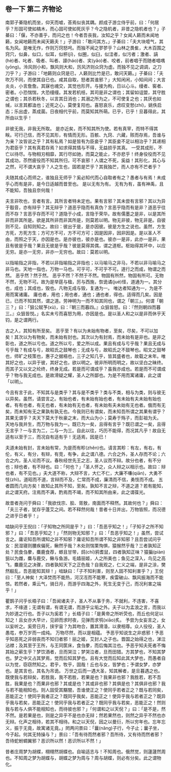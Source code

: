## 卷一下 第二 齐物论

南郭子綦隐机而坐，仰天而嘘，荅焉似丧其耦。颜成子游立侍乎前，曰：「何居乎？形固可使如槁木，而心固可使如死灰乎？今之隐机者，非昔之隐机者也？」子綦曰：「偃，不亦善乎，而问之也！今者吾丧我，汝知之乎？女闻人籁而未闻地籁，女闻地籁而未闻天籁夫！」子游曰：「敢问其方。」子綦曰：「夫大块噫气，其名为风。是唯无作，作则万窍怒呺。而独不闻之翏翏乎？山林之畏隹，大木百围之窍穴，似鼻，似口，似耳，似枅(jī)，似圈，似臼，似洼者，似污者；激者、謞(hè)者、叱者、吸者、叫者、譹(háo)者、宎(yǎo)者、咬者，前者唱于而随者唱喁(yōng)。泠风则小和，飘风则大和，厉风济则众窍为虚。而独不见之调调，之刀刀乎？」子游曰：「地籁则众窍是已，人籁则比竹是已，敢问天籁。」子綦曰：「夫吹万不同，而使其自已也。咸其自取，怒者其谁邪？」大知闲闲，小知间间；大言炎炎，小言詹詹。其寐也魂交，其觉也形开。与接为构，日以心斗。缦者、窖者、密者。小恐惴惴，大恐缦缦。其发若机栝，其司是非之谓也；其留如诅盟，其守胜之谓也；其杀若秋冬，以言其日消也；其溺之所为之，不可使复之也；其厌也如缄，以言其都洫也；近死之心，莫使复阳也。喜怒哀乐，虑叹变慹(zhí)，姚佚启态；乐出虚，蒸成菌。日夜相代乎前，而莫知其所萌。已乎，已乎！旦暮得此，其所由以生乎！

非彼无我，非我无所取。 是亦近矣，而不知其所为使。若有真宰，而特不得其眹。可行己信，而不见其形，有情而无形。百骸、九窍、六藏，赅而存焉，吾谁与为亲？汝皆说之乎？其有私焉？如是皆有为臣妾乎？其臣妾不足以相治乎？其递相为君臣乎？其有真君存焉？如求得其情与不得，无益损乎其真。 一受其成形，不亡以待尽。与物相刃相靡，其行尽如驰，而莫之能止，不亦悲乎！终身役役而不见其成功，苶然疲役而不知其所归，可不哀邪！人谓之不死，奚益！其形化，其心与之然，可不谓大哀乎？人之生也，固若是芒乎？其我独芒，而人亦有不芒者乎？

夫随其成心而师之，谁独且无师乎？奚必知代而心自取者有之？愚者与有焉！未成乎心而有是非，是今日适越而昔至也。 是以无有为有。 无有为有，虽有神禹，且不能知，吾独且奈何哉！

夫言非吹也，言者有言。其所言者特未定也。果有言邪？其未尝有言邪？其以为异于鷇音，亦有辩乎？其无辩乎？道恶乎隐而有真伪？言恶乎隐而有是非？道恶乎往而不存？言恶乎存而不可？道隐于小成，言隐于荣华。故有儒墨之是非，以是其所非而非其所是。欲是其所非而非其所是，则莫若以明。物无非彼，物无非是。自彼则不见，自知则知之。故曰：彼出于是，是亦因彼。彼是方生之说也。虽然，方生方死，方死方生；方可方不可，方不可方可；因是因非，因非因是。是以圣人不由，而照之于天，亦因是也。是亦彼也，彼亦是也。彼亦一是非，此亦一是非，果且有彼是乎哉？果且无彼是乎哉？彼是莫得其偶，谓之道枢。枢始得其环中，以应无穷。是亦一无穷，非亦一无穷也。故曰：莫若以明。

以指喻指之非指，不若以非指喻指之非指也；以马喻马之非马，不若以非马喻马之非马也。天地一指也，万物一马也。可乎可，不可乎不可。道行之而成，物谓之而然。 恶乎然？然于然。 恶乎不然？不然于不然。物固有所然，物固有所可。无物不然，无物不可。故为是举莛与楹，厉与西施，恢诡谲(jué)怪，道通为一。其分也，成也；其成也，毁也。凡物无成与毁，复通为一。 唯达者知通为一，为是不用而寓诸庸。 庸也者，用也；用也者，通也；通也者，得也。适得而几矣。因是已，已而不知其然，谓之道。劳神明为一而不知其同也，谓之「朝三」。何谓「朝三？」曰：「狙公赋芧(xù)，曰：『朝三而暮四。』众狙皆怒。曰：『然则朝四而暮三。』众狙皆悦。」名实未亏而喜怒为用，亦因是也。是以圣人和之以是非而休乎天钧，是之谓两行。

古之人，其知有所至矣。 恶乎至？有以为未始有物者，至矣，尽矣，不可以加矣！其次以为有物矣，而未始有封也。其次以为有封焉，而未始有是非也。是非之彰也，道之所以亏也。道之所以亏，爱之所以成。果且有成与亏乎哉？果且无成与亏乎哉？有成与亏，故昭氏之鼓琴也；无成与亏，故昭氏之不鼓琴也。昭文之鼓琴也，师旷之枝策也，惠子之据梧也，三子之知几乎，皆其盛者也，故载之末年。唯其好之也，以异于彼，其好之也，欲以明之。彼非所明而明之，故以坚白之昧终。而其子又以文之纶终，终身无成。若是而可谓成乎？虽我亦成也。若是而不可谓成乎？物与我无成也。是故滑疑之耀，圣人之所鄙也。为是不用而寓诸庸，此之谓「以明」。

今且有言于此，不知其与是类乎？其与是不类乎？类与不类，相与为类，则与彼无以异矣。虽然，请尝言之。有始也者，有未始有始也者，有未始有夫未始有始也者。有有也者，有无也者，有未始有无也者，有未始有夫未始有无也者。俄而有无矣，而未知有无之果孰有孰无也。今我则已有谓矣，而未知吾所谓之其果有谓乎？其果无谓乎？夫天下莫大于秋豪之末，而大山为小；莫寿于殇子，而彭祖为夭。 天地与我并生，而万物与我为一。既已为一矣，且得有言乎？既已谓之一矣，且得无言乎？一与言为二，二与一为三。自此以往，巧历不能得，而况其凡乎！故自无适有以至于三，而况自有适有乎！无适焉，因是已！

夫道未始有封，言未始有常，为是而有畛(zhěn)也。请言其畛：有左，有右，有伦，有义，有分，有辩，有竞，有争，此之谓八德。六合之外，圣人存而不论；六合之内，圣人论而不议。春秋经世先王之志，圣人议而不辩。故分也者，有不分也；辩也者，有不辩也。曰：「何也？」「圣人怀之，众人辩之以相示也。故曰：辩也者，有不见也。」夫大道不称，大辩不言，大仁不仁，大廉不嗛(qiān)，大勇不忮(zhì)。道昭而不道，言辩而不及，仁常而不成，廉清而不信，勇忮而不成。 五者圆而几向方矣！故知止其所不知，至矣。孰知不言之辩，不道之道？若有能知，此之谓天府。注焉而不满，酌焉而不竭，而不知其所由来，此之谓葆光。

故昔者尧问于舜曰：「我欲伐宗、脍、胥敖，南面而不释然。其故何也？」舜曰：「夫三子者，犹存乎蓬艾之间。若不释然何哉！昔者十日并出，万物皆照，而况德之进乎日者乎！」

啮缺问乎王倪曰：「子知物之所同是乎？」曰：「吾恶乎知之！」「子知子之所不知邪？」曰：「吾恶乎知之！」「然则物无知邪？」曰：「吾恶乎知之！」虽然，尝试言之。庸讵知吾所谓知之非不知邪？庸讵知吾所谓不知之非知邪？且吾尝试问乎女：民湿寝则腰疾偏死，鳅然乎哉？木处则惴栗恂惧，猿猴然乎哉？三者孰知正处？民食刍豢，麋鹿食荐，蝍且甘带，鸱(chī)鸦耆鼠，四者孰知正味？猿猵(piàn)狙以为雌，麋与鹿交，鳅与鱼游。毛嫱丽姬，人之所美也；鱼见之深入，鸟见之高飞，麋鹿见之决骤，四者孰知天下之正色哉？自我观之，仁义之端，是非之涂，樊然殽乱，吾恶能知其辩！」啮缺曰：「子不知利害，则至人固不知利害乎？」王倪曰：「至人神矣！大泽焚而不能热，河汉冱而不能寒，疾雷破山、飘风振海而不能惊。若然者，乘云气，骑日月，而游乎四海之外，死生无变于己，而况利害之端乎！」

瞿鹊子问乎长梧子曰：「吾闻诸夫子，圣人不从事于务，不就利，不违害，不喜求，不缘道；无谓有谓，有谓无谓，而游乎尘垢之外。夫子以为孟浪之言，而我以为妙道之行也。吾子以为奚若？」长梧子曰：「是黄帝之所听荧也，而丘也何足以知之！且女亦大早计，见卵而求时夜，见弹而求鸮(xiāo)炙。 予尝为女妄言之，女以妄听之。奚旁日月，挟宇宙？为其吻合，置其滑涽，以隶相尊。众人役役，圣人愚芚，参万岁而一成纯。 万物尽然，而以是相蕴。 予恶乎知说生之非惑邪！予恶乎知恶死之非弱丧而不知归者邪！丽之姬，艾封人之子也。晋国之始得之也，涕泣沾襟；及其至于王所，与王同筐床，食刍豢，而后悔其泣也。予恶乎知夫死者不悔其始之蕲生乎？梦饮酒者，旦而哭泣；梦哭泣者，旦而田猎。方其梦也，不知其梦也。梦之中又占其梦焉，觉而后知其梦也。且有大觉而后知此其大梦也，而愚者自以为觉，窃窃然知之。君乎，牧乎，固哉！丘也与女，皆梦也；予谓女梦，亦梦也。是其言也，其名为吊诡。 万世之后而一遇大圣，知其解者，是旦暮遇之也。既使我与若辩矣，若胜我，我不若胜，若果是也？我果非也邪？我胜若，若不吾胜，我果是也？而果非也邪？其或是也？其或非也邪？其俱是也？其俱非也邪？我与若不能相知也。则人固受其黮闇，吾谁使正之？使同乎若者正之？既与若同矣，恶能正之！使同乎我者正之？既同乎我矣，恶能正之！使异乎我与若者正之？既异乎我与若矣，恶能正之！使同乎我与若者正之？既同乎我与若矣，恶能正之！然则我与若与人俱不能相知也，而待彼也邪？」「何谓和之以天倪？」曰：「是不是，然不然。是若果是也，则是之异乎不是也亦无辩；然若果然也，则然之异乎不然也亦无辩。化声之相待，若其不相待。和之以天倪，因之以曼衍，所以穷年也。忘年忘义，振于无竟，故寓诸无竟。」罔两问景曰：「曩(nǎng)子行，今子止；曩子坐，今子起。何其无特操与？」景曰：「吾有待而然者邪？吾所待，又有待而然者邪？吾待蛇蚹蜩翼邪？恶识所以然！恶识所以不然！」

昔者庄周梦为胡蝶，栩栩然胡蝶也。自喻适志与！不知周也。俄然觉，则蘧蘧然周也。不知周之梦为胡蝶与，胡蝶之梦为周与？周与胡蝶，则必有分矣。此之谓物化。